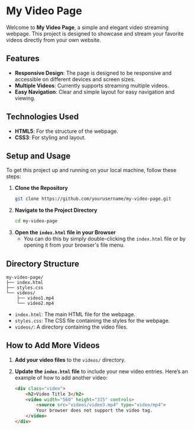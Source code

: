 # My Video Page

Welcome to **My Video Page**, a simple and elegant video streaming webpage. This project is designed to showcase and stream your favorite videos directly from your own website.

## Features

- **Responsive Design**: The page is designed to be responsive and accessible on different devices and screen sizes.
- **Multiple Videos**: Currently supports streaming multiple videos.
- **Easy Navigation**: Clear and simple layout for easy navigation and viewing.

## Technologies Used

- **HTML5**: For the structure of the webpage.
- **CSS3**: For styling and layout.

## Setup and Usage

To get this project up and running on your local machine, follow these steps:

1. **Clone the Repository**
    ```bash
    git clone https://github.com/yourusername/my-video-page.git
    ```
2. **Navigate to the Project Directory**
    ```bash
    cd my-video-page
    ```
3. **Open the `index.html` file in your Browser**
    - You can do this by simply double-clicking the `index.html` file or by opening it from your browser's file menu.

## Directory Structure

```plaintext
my-video-page/
├── index.html
├── styles.css
└── videos/
    ├── video1.mp4
    └── video2.mp4
```

- `index.html`: The main HTML file for the webpage.
- `styles.css`: The CSS file containing the styles for the webpage.
- `videos/`: A directory containing the video files.

## How to Add More Videos

1. **Add your video files** to the `videos/` directory.
2. **Update the `index.html` file** to include your new video entries. Here’s an example of how to add another video:

    ```html
    <div class="video">
        <h2>Video Title 3</h2>
        <video width="560" height="315" controls>
            <source src="videos/video3.mp4" type="video/mp4">
            Your browser does not support the video tag.
        </video>
    </div>
    ```
